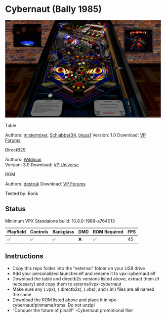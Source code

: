 # Cybernaut (Bally 1985)

![Table Preview](../../images/vpx-cybernaut.jpg)

Table

Authors: [mistermixer](https://www.vpforums.org/index.php?showuser=21898), [Schlabber34](https://vpuniverse.com/profile/11680-schlabber34/), [bigus1](https://www.vpforums.org/index.php?showuser=107629)
Version: 1.0
Download: [VP Forums](https://www.vpforums.org/index.php?app=downloads&showfile=18843)

DirectB2S

Authors: [Wildman](https://www.vpforums.org/index.php?showuser=277)  
Version: 3.0 
Download: [VP Universe](https://vpuniverse.com/files/file/2278-cybernautbally-1985/)

ROM

Authors: [destruk](https://www.vpforums.org/index.php?showuser=5)
Download: [VP Forums](https://www.vpforums.org/index.php?app=downloads&showfile=206)

Tested by: Boris

## Status 

Minimum VPX Standalone build: 10.8.0-1989-a764013

| Playfield | Controls | Backglass | DMD | ROM Required | FPS | 
|-----------|----------|-----------|-----|--------------|-----|
| :white_check_mark: | :white_check_mark: | :white_check_mark: | :x: | :white_check_mark: | 45 |

## Instructions

- Copy this repo folder into the "external" folder on your USB drive
- Add your personalized launcher.elf and rename it to vpx-cybernaut.elf
- Download the table and directb2s versions listed above, extract them (if necessary) and copy them to external/vpx-cybernaut
- Make sure any (.vpx), (.directb2s), (.vbs), and (.ini) files are all named the same
- Download the ROM listed above and place it in vpx-cybernaut/pinmame/roms. Do not unzip!
- "Conquer the future of pinall!" -Cybernaut promotional flier